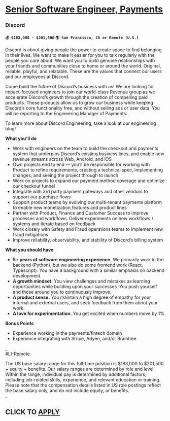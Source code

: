 # [Senior Software Engineer, Payments](https://www.remotewlb.com/apply/senior-software-engineer-payments-117319)  
### Discord  
#### `💰 $183,000 - $201,500` `🌎 San Francisco, CA or Remote (U.S.)`  

Discord is about giving people the power to create space to find belonging in their lives. We want to make it easier for you to talk regularly with the people you care about. We want you to build genuine relationships with your friends and communities close to home or around the world. Original, reliable, playful, and relatable. These are the values that connect our users and our employees at Discord.

Come build the future of Discord’s business with us! We are looking for impact-focused engineers to join our world-class Revenue group as we accelerate Discord’s growth through the creation of compelling paid products. These products allow us to grow our business while keeping Discord’s core functionality free, and without selling ads or user data. You will be reporting to the Engineering Manager of Payments.

To learn more about Discord Engineering, take a look at our engineering blog!

**What you'll do**

  * Work with engineers on the team to build the checkout and payments system that underpins Discord’s existing business lines, and enable new revenue streams across Web, Android, and iOS
  * Own projects end to end — you’ll be responsible for working with Product to refine requirements, creating a technical spec, implementing changes, and seeing the project through to launch
  * Work on projects to expand our payment method coverage and optimize our checkout funnel
  * Integrate with 3rd party payment gateways and other vendors to support our purchase flows
  * Support product teams by evolving our multi-tenant payments platform to enable new monetization features and product lines
  * Partner with Product, Finance and Customer Success to improve processes and workflows. Deliver experiments on new workflows / systems and iterate based on feedback
  * Work closely with Safety and Fraud operations teams to implement new fraud mitigations
  * Improve reliability, observability, and stability of Discord’s billing system

**What you should have**

  * **5+ years of software engineering experience.** We primarily work in the backend (Python), but we also do some frontend work (React, Typescript). You have a background with a similar emphasis on backend development.
  * **A growth mindset.** You view challenges and mistakes as learning opportunities while building upon your successes. You push yourself and those around you to continuously improve.
  * **A product sense.** You maintain a high degree of empathy for your internal and external users, and seek feedback from them about your work.
  * **A love for experimentation.** You get excited when numbers move by 1%

**Bonus Points**

  * Experience working in the payments/fintech domain
  * Experience integrating with Stripe, Adyen, and/or Braintree

_  
#LI-Remote  
  
The US base salary range for this full-time position is $183,000 to $201,500 + equity + benefits. Our salary ranges are determined by role and level. Within the range, individual pay is determined by additional factors, including job-related skills, experience, and relevant education or training. Please note that the compensation details listed in US role postings reflect the base salary only, and do not include equity, or benefits.  
_

  
## CLICK TO [APPLY](https://www.remotewlb.com/apply/senior-software-engineer-payments-117319)

